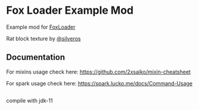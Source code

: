# Fox Loader Example Mod

Example mod for [FoxLoader](https://github.com/Fox2Code/FoxLoader)

Rat block texture by [@silveros](https://github.com/silverosre)

## Documentation

For mixins usage check here: https://github.com/2xsaiko/mixin-cheatsheet

For spark usage check here: https://spark.lucko.me/docs/Command-Usage

##

compile with jdk-11
